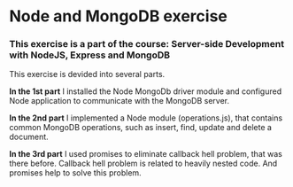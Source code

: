 # Node and MongoDB exercise

### This exercise is a part of the course: Server-side Development with NodeJS, Express and MongoDB

This exercise is devided into several parts.

**In the 1st part** I installed the Node MongoDb driver module and configured Node application to communicate with the MongoDB server.

**In the 2nd part** I implemented a Node module (operations.js), that contains common MongoDB operations, such as insert, find, update and delete a document.

**In the 3rd part** I used promises to eliminate callback hell problem, that was there before. Callback hell problem is related to heavily nested code. And promises help to solve this problem.